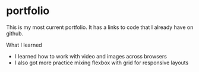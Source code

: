 # portfolio

This is my most current portfolio. It has a links to code that I already have on github.


What I learned

- I learned how to work with video and images across browsers 
- I also got more practice mixing flexbox with grid for responsive layouts 
